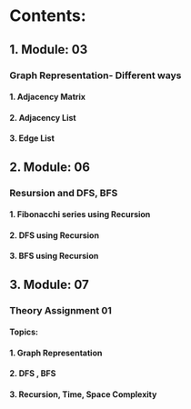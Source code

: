 # Contents:
## 1. Module: 03
### Graph Representation- Different ways
#### 1. Adjacency Matrix
#### 2. Adjacency List
#### 3. Edge List

## 2. Module: 06
### Resursion and DFS, BFS
#### 1. Fibonacchi series using Recursion
#### 2. DFS using Recursion
#### 3. BFS using Recursion

## 3. Module: 07
### Theory Assignment 01
#### Topics:
#### 1. Graph Representation
#### 2. DFS , BFS
#### 3. Recursion, Time, Space Complexity
